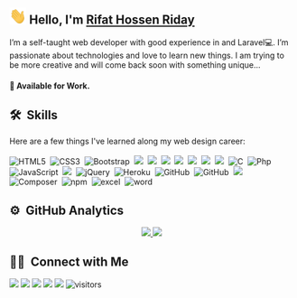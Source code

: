 ## <img src="https://raw.githubusercontent.com/ABSphreak/ABSphreak/master/gifs/Hi.gif" width="30px"> Hello, I'm [Rifat Hossen Riday](https://rhriday.github.io/)

I’m a self-taught web developer with good experience in and Laravel💻. I’m passionate about technologies and love to learn new things. I am trying to be more creative and will come back soon with something unique...

#### 🔭 Available for Work.

## 🛠 &nbsp;Skills

Here are a few things I've learned along my web design career: <br><br>
![HTML5](https://img.shields.io/badge/-HTML5-%23E44D27?style=flat-square&logo=html5&logoColor=ffffff)&nbsp;
![CSS3](https://img.shields.io/badge/-CSS3-%231572B6?style=flat-square&logo=css3)&nbsp;
![Bootstrap](https://img.shields.io/badge/-Bootstrap-563D7C?style=flat-square&logo=Bootstrap)&nbsp;
<img src="https://img.shields.io/badge/-MySQL-F29111?style=flat-square&logo=MySQL&logoColor=black"/>&nbsp;
<img src="https://img.shields.io/badge/-Laravel-F55247?style=flat-square&logo=Laravel&logoColor=white"/>&nbsp;
<img src="https://img.shields.io/badge/-Photoshop-31A8FF?style=flat-square&logo=Adobe Photoshop&logoColor=black"/>&nbsp;
<img src="https://img.shields.io/badge/-React-61DAFB?style=flat-square&logo=react&logoColor=black"/>&nbsp;
<img src="https://img.shields.io/badge/-MongoDB-47A248?style=flat-square&logo=mongoDB&logoColor=white"/>&nbsp;
<img src="https://img.shields.io/badge/-express-000?&style=flat-square&logo=Express&logoColor=white"/>&nbsp;
<img src="https://img.shields.io/badge/-Node.js-339933?&style=flat-square&logo=Node.js&logoColor=white"/>&nbsp;
![C](https://img.shields.io/badge/--A8B9CC?style=flat-square&logo=c&logoColor=black)&nbsp;
![Php](https://img.shields.io/badge/-php-394989?style=flat-square&logo=php)&nbsp;
![JavaScript](https://img.shields.io/badge/-JavaScript-%23F7DF1C?style=flat-square&logo=javascript&logoColor=000000&labelColor=%23F7DF1C&color=%23FFCE5A)&nbsp;
<img src="https://img.shields.io/badge/Wordpress%20-%231572B6.svg?&style=flat-square&logo=wordpress&logoColor=white"/>&nbsp;
![jQuery](https://img.shields.io/badge/jQuery-0769AD?style=flat-square&logo=jquery&logoColor=white)&nbsp;
![Heroku](https://img.shields.io/badge/Heroku-430098?style=flat-square&logo=Heroku&logoColor=white)&nbsp;
![GitHub](https://img.shields.io/badge/-Git-F05032?style=flat-square&logo=git&logoColor=white)&nbsp;
![GitHub](https://img.shields.io/badge/-GitHub-414141?style=flat-square&logo=github)&nbsp;
<img src="https://img.shields.io/badge/-Visual%20Studio%20Code-007ACC?style=flat-square&logo=Visual%20Studio%20Code&logoColor=white"/>&nbsp;
![Composer](https://img.shields.io/badge/-Composer-885630?style=flat-square&logo=composer&logoColor=white)&nbsp;
![npm](https://img.shields.io/badge/-npm-885630?style=flat-square&logo=npm&logoColor=white)&nbsp;
![excel](https://img.shields.io/badge/-Excel-217346?style=flat-square&logo=MicrosoftExcel&logoColor=white)&nbsp;
![word](https://img.shields.io/badge/-Word-2B579A?style=flat-square&logo=MicrosoftWord&logoColor=white)&nbsp;


## ⚙️ &nbsp;GitHub Analytics

<p align="center">
<a href="https://github.com/rhriday">
  <img height="180em" src="https://github-readme-stats-eight-theta.vercel.app/api?username=rhriday&show_icons=true&theme=algolia&include_all_commits=true&count_private=true"/>
  <img height="180em" src="https://github-readme-stats-eight-theta.vercel.app/api/top-langs/?username=rhriday&layout=compact&theme=algolia&include_all_commits=true&count_private=true&langs_count=8&hide=DIGITAL Command Language"/>
</a>
</p> 


## 🤝🏻 &nbsp;Connect with Me

<a href="mailto:riffatriday@gmail.com"><img src="https://img.shields.io/badge/-Mail Me-D14836?style=flat&logo=Gmail&logoColor=white"/></a>
<a href="https://rhriday.github.io/"><img src="https://img.shields.io/badge/Website-3b5998?style=flat-square&logo=google-chrome&logoColor=white"/></a>
<a href="https://facebook.com/riffatriday"><img src="https://img.shields.io/badge/-Facebook-1877F2?style=flat&logo=Facebook&logoColor=white"/></a>
<a href="https://twitter.com/rhriday"><img src="https://img.shields.io/badge/-Twitter-1ca0f1?style=flat-square&labelColor=1ca0f1&logo=twitter&logoColor=white"/></a>
<a href="https://github.com/rhriday"><img src="https://img.shields.io/badge/-GitHub-414141?style=flat-square&labelColor=414141&logo=github&logoColor=white"/></a>
![visitors](https://visitor-badge.laobi.icu/badge?page_id=rhriday.rhriday)

